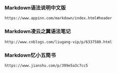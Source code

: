 ### Markdown语法说明中文版
`https://www.appinn.com/markdown/index.html#header`
### Markdown凌云之翼语法笔记
`http://www.cnblogs.com/liugang-vip/p/6337580.html`
### Markdown忆小五简书
`https://www.jianshu.com/p/399e5a3c7cc5`
